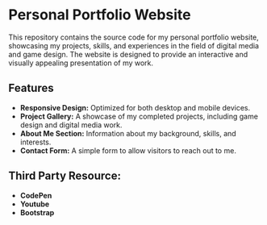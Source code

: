 # Personal Portfolio Website

This repository contains the source code for my personal portfolio website, showcasing my projects, skills, and experiences in the field of digital media and game design. The website is designed to provide an interactive and visually appealing presentation of my work.

## Features

- **Responsive Design:** Optimized for both desktop and mobile devices.
- **Project Gallery:** A showcase of my completed projects, including game design and digital media work.
- **About Me Section:** Information about my background, skills, and interests.
- **Contact Form:** A simple form to allow visitors to reach out to me.

## Third Party Resource:
- **CodePen**
- **Youtube**
- **Bootstrap**
